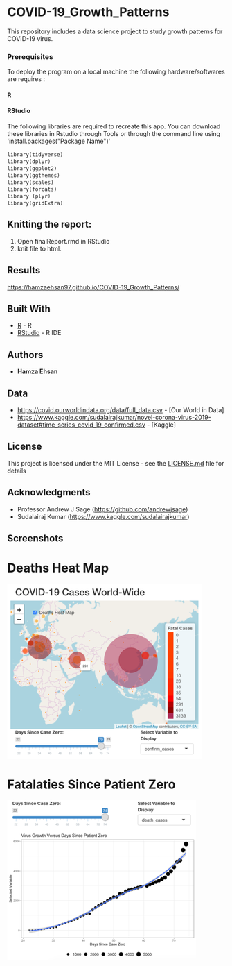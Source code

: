 # COVID-19_Growth_Patterns

This repository includes a data science project to study growth patterns for COVID-19 virus.


### Prerequisites

To deploy the program on a local machine the following hardware/softwares are requires :

#### R
#### RStudio


The following libraries are required to recreate this app. You can download these libraries in Rstudio through Tools or through the command line using 'install.packages("Package Name")'

```
library(tidyverse) 
library(dplyr)
library(ggplot2)
library(ggthemes)
library(scales)
library(forcats)
library (plyr)
library(gridExtra)
```


## Knitting the report:

1) Open finalReport.rmd in RStudio
2) knit file to html.

## Results
https://hamzaehsan97.github.io/COVID-19_Growth_Patterns/

## Built With

* [R](https://www.r-project.org/) - R
* [RStudio](https://rstudio.com/) - R IDE



## Authors

* **Hamza Ehsan** 


## Data
* https://covid.ourworldindata.org/data/full_data.csv - [Our World in Data]
* https://www.kaggle.com/sudalairajkumar/novel-corona-virus-2019-dataset#time_series_covid_19_confirmed.csv - [Kaggle]

## License

This project is licensed under the MIT License - see the [LICENSE.md](LICENSE.md) file for details

## Acknowledgments

* Professor Andrew J Sage (https://github.com/andrewjsage)
* Sudalairaj Kumar (https://www.kaggle.com/sudalairajkumar)

## Screenshots

# Deaths Heat Map
![Death Heatmap Image](/images/Deaths_Heatmap.png?raw=true "Deaths Heat Map")

# Fatalaties Since Patient Zero
![Fatalies Graph Image](/images/latestScreenshot.png?raw=true "Fatalaties Since Patient Zero")

